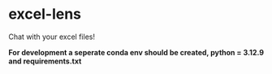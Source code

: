 # excel-lens
Chat with your excel files!

**For development a seperate conda env should be created, python = 3.12.9 and requirements.txt**
